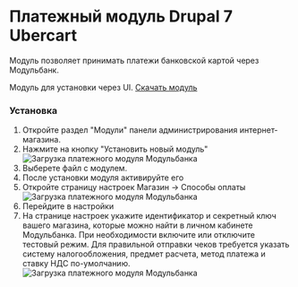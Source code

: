 # Платежный модуль Drupal 7 Ubercart

Модуль позволяет принимать платежи банковской картой через Модульбанк.

Модуль для установки через UI. [Скачать модуль](https://github.com/modulbank-pay/modulbank-ubercart/releases/download/1.0.0/modulbank_drupal-1.0.0.zip)

### Установка

1. Откройте раздел "Модули" панели администрирования интернет-магазина.
2. Нажмите на кнопку "Установить новый модуль"
![Загрузка платежного модуля Модульбанка](https://modulbank-pay.github.io/screenshots/drupal7_ubercart/1.png)
3. Выберете файл с модулем.
4. После установки модуля активируйте его
5. Откройте страницу настроек Магазин -> Способы оплаты
![Загрузка платежного модуля Модульбанка](https://modulbank-pay.github.io/screenshots/drupal7_ubercart/2.png)
6. Перейдите в настройки
7. На странице настроек укажите идентификатор и секретный ключ вашего магазина, которые можно найти в личном кабинете Модульбанка. При необходимости включите или отключите тестовый режим.
Для правильной отправки чеков требуется указать систему налогообложения, предмет расчета, метод платежа и ставку НДС по-умолчанию.
![Загрузка платежного модуля Модульбанка](https://modulbank-pay.github.io/screenshots/drupal7_ubercart/3.png)
